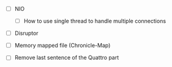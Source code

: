- [ ] NIO
  - [ ] How to use single thread to handle multiple connections
- [ ] Disruptor
- [ ] Memory mapped file (Chronicle-Map)
- [ ] Remove last sentence of the Quattro part

